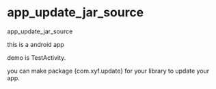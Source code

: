# app_update_jar_source
app_update_jar_source

this is a android app

demo is TestActivity.

you can make package {com.xyf.update} for your library to update your app.
